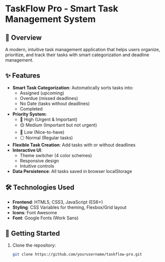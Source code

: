 # TaskFlow Pro - Smart Task Management System


## 📌 Overview
A modern, intuitive task management application that helps users organize, prioritize, and track their tasks with smart categorization and deadline management.

## ✨ Features
- **Smart Task Categorization**: Automatically sorts tasks into:
  - Assigned (upcoming)
  - Overdue (missed deadlines)
  - No Date (tasks without deadlines)
  - Completed
- **Priority System**: 
  - 🔴 High (Urgent & Important)
  - 🟡 Medium (Important but not urgent)
  - 🔵 Low (Nice-to-have)
  - ⚪ Normal (Regular tasks)
- **Flexible Task Creation**: Add tasks with or without deadlines
- **Interactive UI**: 
  - Theme switcher (4 color schemes)
  - Responsive design
  - Intuitive controls
- **Data Persistence**: All tasks saved in browser localStorage

## 🛠️ Technologies Used
- **Frontend**: HTML5, CSS3, JavaScript (ES6+)
- **Styling**: CSS Variables for theming, Flexbox/Grid layout
- **Icons**: Font Awesome
- **Font**: Google Fonts (Work Sans)

## 🚀 Getting Started
1. Clone the repository:
   ```bash
   git clone https://github.com/yourusername/taskflow-pro.git
